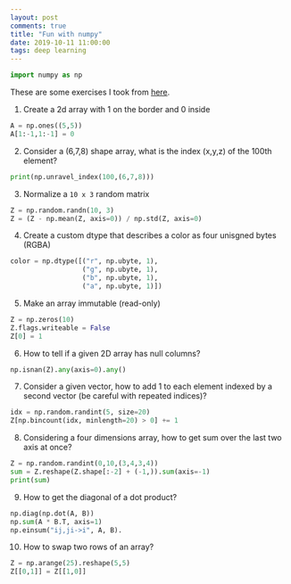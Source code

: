 ```yaml
---
layout: post
comments: true
title: "Fun with numpy"
date: 2019-10-11 11:00:00
tags: deep learning
---
```


~~~ python
import numpy as np
~~~

These are some exercises I took from [here](http://www.labri.fr/perso/nrougier/teaching/numpy.100/index.html). 

1. Create a 2d array with 1 on the border and 0 inside
~~~ python
A = np.ones((5,5))
A[1:-1,1:-1] = 0
~~~


2. Consider a (6,7,8) shape array, what is the index (x,y,z) of the 100th element?
~~~ python
print(np.unravel_index(100,(6,7,8)))
~~~

3. Normalize a `10 x 3` random matrix
~~~ python
Z = np.random.randn(10, 3)
Z = (Z - np.mean(Z, axis=0)) / np.std(Z, axis=0)
~~~

4. Create a custom dtype that describes a color as four unisgned bytes (RGBA) 
~~~ python
color = np.dtype([("r", np.ubyte, 1),
                  ("g", np.ubyte, 1),
                  ("b", np.ubyte, 1),
                  ("a", np.ubyte, 1)])
~~~

5. Make an array immutable (read-only)
~~~ python
Z = np.zeros(10)
Z.flags.writeable = False
Z[0] = 1
~~~

6. How to tell if a given 2D array has null columns?
~~~ python
np.isnan(Z).any(axis=0).any()
~~~

7. Consider a given vector, how to add 1 to each element indexed by a second vector (be careful with repeated indices)?
~~~ python
idx = np.random.randint(5, size=20)
Z[np.bincount(idx, minlength=20) > 0] += 1
~~~

8. Considering a four dimensions array, how to get sum over the last two axis at once?
~~~ python
Z = np.random.randint(0,10,(3,4,3,4))
sum = Z.reshape(Z.shape[:-2] + (-1,)).sum(axis=-1)
print(sum)
~~~

9. How to get the diagonal of a dot product?
~~~ python
np.diag(np.dot(A, B))
np.sum(A * B.T, axis=1)
np.einsum("ij,ji->i", A, B).
~~~

10. How to swap two rows of an array?
~~~ python
Z = np.arange(25).reshape(5,5)
Z[[0,1]] = Z[[1,0]]
~~~




